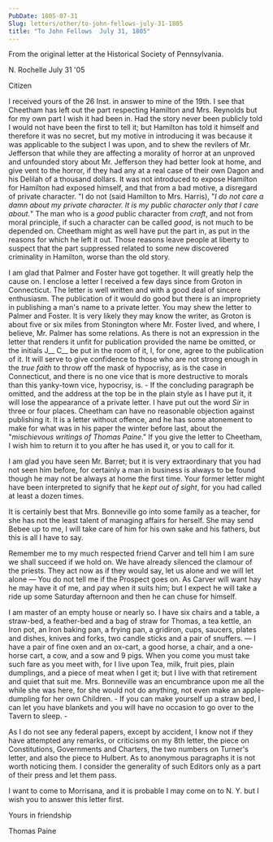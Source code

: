 ```yaml
---
PubDate: 1805-07-31
Slug: letters/other/to-john-fellows-july-31-1805
title: "To John Fellows  July 31, 1805"
---
```


   From the original letter at the Historical Society of Pennsylvania.

   N. Rochelle July 31 '05

   Citizen

   I received yours of the 26 Inst. in answer to mine of the 19th. I see that
   Cheetham has left out the part respecting Hamilton and Mrs. Reynolds but
   for my own part I wish it had been in. Had the story never been publicly
   told I would not have been the first to tell it; but Hamilton has told it
   himself and therefore it was no secret, but my motive in introducing it
   was because it was applicable to the subject I was upon, and to shew the
   revilers of Mr. Jefferson that while they are affecting a morality of
   horror at an unproved and unfounded story about Mr. Jefferson they had
   better look at home, and give vent to the horror, if they had any at a
   real case of their own Dagon and his Delilah of a thousand dollars. It
   was not introduced to expose Hamilton for Hamilton had exposed himself,
   and that from a bad motive, a disregard of private character. "I do not
   (said Hamilton to Mrs. Harris), "*I do not care a damn about my private
   character. It is my public character only that I care about.*" The man who
   is a *good* public character from *craft*, and not from moral principle, if
   such a character can be called *good*, is not much to be depended on.
   Cheetham might as well have put the part in, as put in the reasons for
   which he left it out. Those reasons leave people at liberty to suspect
   that the part suppressed related to some new discovered criminality in
   Hamilton, worse than the old story.

   I am glad that Palmer and Foster have got together. It will greatly help
   the cause on. I enclose a letter I received a few days since from Groton
   in Connecticut. The letter is well written and with a good deal of sincere
   enthusiasm. The publication of it would do good but there is an
   impropriety in publishing a man's name to a private letter. You may shew
   the letter to Palmer and Foster. It is very likely they may know the
   writer, as Groton is about five or six miles from Stonington where Mr.
   Foster lived, and where, I believe, Mr. Palmer has some relations. As
   there is not an expression in the letter that renders it unfit for
   publication provided the name be omitted, or the initials J__ C__ be put in
   the room of it, I, for one, agree to the publication of it. It will serve
   to give confidence to those who are not strong enough in the *true faith* to
   throw off the mask of hypocrisy, as is the case in Connecticut, and there
   is no one vice that is more destructive to morals than this yanky-town
   vice, hypocrisy, is. - If the concluding paragraph be omitted, and the
   address at the top be in the plain style as I have put it, it will lose
   the appearance of a private letter. I have put out the word *Sir* in three
   or four places. Cheetham can have no reasonable objection against
   publishing it. It is a letter without offence, and he has some atonement
   to make for what was in his paper the winter before last, about the
   "*mischievous writings of Thomas Paine*." If you give the letter to
   Cheetham, I wish him to return it to you after he has used it, or you to
   call for it.

   I am glad you have seen Mr. Barret; but it is very extraordinary that you
   had not seen him before, for certainly a man in business is always to be
   found though he may not be always at home the first time. Your former
   letter might have been interpreted to signify that he *kept out of sight*,
   for you had called at least a dozen times.

   It is certainly best that Mrs. Bonneville go into some family as a
   teacher, for she has not the least talent of managing affairs for herself.
   She may send Bebee up to me, I will take care of him for his own sake and
   his fathers, but this is all I have to say.

   Remember me to my much respected friend Carver and tell him I am sure we
   shall succeed if we hold on. We have already silenced the clamour of the
   priests. They act now as if they would say, let us alone and we will let
   alone &mdash; You do not tell me if the Prospect goes on. As Carver will want hay
   he may have it of me, and pay when it suits him; but I expect he will take
   a ride up some Saturday afternoon and then he can chuse for himself.

   I am master of an empty house or nearly so. I have six chairs and a table,
   a straw-bed, a feather-bed and a bag of straw for Thomas, a tea kettle, an
   Iron pot, an Iron baking pan, a frying pan, a gridiron, cups, saucers,
   plates and dishes, knives and forks, two candle sticks and a pair of
   snuffers. &mdash; I have a pair of fine oxen and an ox-cart, a good horse, a
   chair, and a one-horse cart, a cow, and a sow and 9 pigs. When you come
   you must take such fare as you meet with, for I live upon Tea, milk, fruit
   pies, plain dumplings, and a piece of meat when I get it; but I live with
   that retirement and quiet that suit me. Mrs. Bonneville was an encumbrance
   upon me all the while she was here, for she would not do anything, not
   even make an apple-dumpling for her own Children. - If you can make yourself
   up a straw bed, I can let you have blankets and you will have no occasion
   to go over to the Tavern to sleep. -

   As I do not see any federal papers, except by accident, I know not if they
   have attempted any remarks, or criticisms on my 8th letter, the piece on
   Constitutions, Governments and Charters, the two numbers on Turner's
   letter, and also the piece to Hulbert. As to anonymous paragraphs it is
   not worth noticing them. I consider the generality of such Editors only as
   a part of their press and let them pass.

   I want to come to Morrisana, and it is probable I may come on to N. Y.
   but I wish you to answer this letter first.

   Yours in friendship

   Thomas Paine


